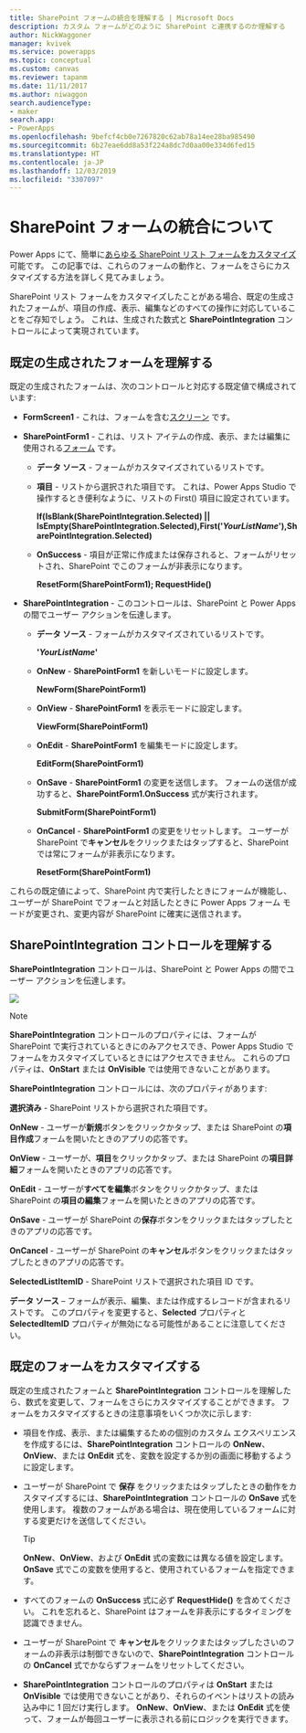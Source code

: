 ```yaml
---
title: SharePoint フォームの統合を理解する | Microsoft Docs
description: カスタム フォームがどのように SharePoint と連携するのか理解する
author: NickWaggoner
manager: kvivek
ms.service: powerapps
ms.topic: conceptual
ms.custom: canvas
ms.reviewer: tapanm
ms.date: 11/11/2017
ms.author: niwaggon
search.audienceType:
- maker
search.app:
- PowerApps
ms.openlocfilehash: 9befcf4cb0e7267820c62ab78a14ee28ba985490
ms.sourcegitcommit: 6b27eae6dd8a53f224a8dc7d0aa00e334d6fed15
ms.translationtype: HT
ms.contentlocale: ja-JP
ms.lasthandoff: 12/03/2019
ms.locfileid: "3307097"
---
```

# <a name="understand-sharepoint-forms-integration"></a>SharePoint フォームの統合について
Power Apps にて、簡単に[あらゆる SharePoint リスト フォームをカスタマイズ](customize-list-form.md) 可能です。 この記事では、これらのフォームの動作と、フォームをさらにカスタマイズする方法を詳しく見てみましょう。

SharePoint リスト フォームをカスタマイズしたことがある場合、既定の生成されたフォームが、項目の作成、表示、編集などのすべての操作に対応していることをご存知でしょう。 これは、生成された数式と **SharePointIntegration** コントロールによって実現されています。

## <a name="understand-the-default-generated-form"></a>既定の生成されたフォームを理解する

既定の生成されたフォームは、次のコントロールと対応する既定値で構成されています:

* **FormScreen1** - これは、フォームを含む[スクリーン](controls/control-screen.md) です。

* **SharePointForm1** - これは、リスト アイテムの作成、表示、または編集に使用される[フォーム](working-with-forms.md) です。

    * **データ ソース** - フォームがカスタマイズされているリストです。

    * **項目** - リストから選択された項目です。 これは、Power Apps Studio で操作するとき便利なように、リストの First() 項目に設定されています。

        **If(IsBlank(SharePointIntegration.Selected) || IsEmpty(SharePointIntegration.Selected),First('*YourListName*'),SharePointIntegration.Selected)**

    * **OnSuccess** - 項目が正常に作成または保存されると、フォームがリセットされ、SharePoint でこのフォームが非表示になります。

        **ResetForm(SharePointForm1); RequestHide()**

* **SharePointIntegration** - このコントロールは、SharePoint と Power Apps の間でユーザー アクションを伝達します。

    * **データ ソース** - フォームがカスタマイズされているリストです。

        **'*YourListName*'**

    * **OnNew** - **SharePointForm1** を新しいモードに設定します。

        **NewForm(SharePointForm1)**

    * **OnView** - **SharePointForm1** を表示モードに設定します。

        **ViewForm(SharePointForm1)**

    * **OnEdit** - **SharePointForm1** を編集モードに設定します。

        **EditForm(SharePointForm1)**

    * **OnSave** - **SharePointForm1** の変更を送信します。 フォームの送信が成功すると、**SharePointForm1.OnSuccess** 式が実行されます。

        **SubmitForm(SharePointForm1)**

    * **OnCancel** - **SharePointForm1** の変更をリセットします。 ユーザーが SharePoint で**キャンセル**をクリックまたはタップすると、SharePoint では常にフォームが非表示になります。

        **ResetForm(SharePointForm1)**

これらの既定値によって、SharePoint 内で実行したときにフォームが機能し、ユーザーが SharePoint でフォームと対話したときに Power Apps フォーム モードが変更され、変更内容が SharePoint に確実に送信されます。

## <a name="understand-the-sharepointintegration-control"></a>SharePointIntegration コントロールを理解する
**SharePointIntegration** コントロールは、SharePoint と Power Apps の間でユーザー アクションを伝達します。

![](./media/sharepoint-form-integration/sharepointintegration-object.png)

>[!NOTE]
>**SharePointIntegration** コントロールのプロパティには、フォームが SharePoint で実行されているときにのみアクセスでき、Power Apps Studio でフォームをカスタマイズしているときにはアクセスできません。 これらのプロパティは、**OnStart** または **OnVisible** では使用できないことがあります。 

**SharePointIntegration** コントロールには、次のプロパティがあります:

**選択済み** - SharePoint リストから選択された項目です。

**OnNew** - ユーザーが**新規**ボタンをクリックかタップ、または SharePoint の**項目作成**フォームを開いたときのアプリの応答です。

**OnView** - ユーザーが、**項目**をクリックかタップ、または SharePoint の**項目詳細**フォームを開いたときのアプリの応答です。

**OnEdit** - ユーザーが**すべてを編集**ボタンをクリックかタップ、または SharePoint の**項目の編集**フォームを開いたときのアプリの応答です。

**OnSave** - ユーザーが SharePoint の**保存**ボタンをクリックまたはタップしたときのアプリの応答です。

**OnCancel** - ユーザーが SharePoint の**キャンセル**ボタンをクリックまたはタップしたときのアプリの応答です。

**SelectedListItemID** - SharePoint リストで選択された項目 ID です。

**データ ソース** – フォームが表示、編集、または作成するレコードが含まれるリストです。 このプロパティを変更すると、**Selected** プロパティと **SelectedItemID** プロパティが無効になる可能性があることに注意してください。

## <a name="customize-the-default-form"></a>既定のフォームをカスタマイズする
既定の生成されたフォームと **SharePointIntegration** コントロールを理解したら、数式を変更して、フォームをさらにカスタマイズすることができます。 フォームをカスタマイズするときの注意事項をいくつか次に示します:

* 項目を作成、表示、または編集するための個別のカスタム エクスペリエンスを作成するには、**SharePointIntegration** コントロールの **OnNew**、**OnView**、または **OnEdit** 式を、変数を設定するか別の画面に移動するように設定します。

* ユーザーが SharePoint で **保存** をクリックまたはタップしたときの動作をカスタマイズするには、**SharePointIntegration** コントロールの **OnSave** 式を使用します。 複数のフォームがある場合は、現在使用しているフォームに対する変更だけを送信してください。

  > [!TIP]
  >    **OnNew**、**OnView**、および **OnEdit** 式の変数には異なる値を設定します。 **OnSave** 式でこの変数を使用すると、使用されているフォームを指定できます。

* すべてのフォームの **OnSuccess** 式に必ず **RequestHide()** を含めてください。 これを忘れると、SharePoint はフォームを非表示にするタイミングを認識できません。

* ユーザーが SharePoint で **キャンセル**をクリックまたはタップしたさいのフォームの非表示は制御できないので、**SharePointIntegration** コントロールの **OnCancel** 式でかならずフォームをリセットしてください。

* **SharePointIntegration** コントロールのプロパティは **OnStart** または **OnVisible** では使用できないことがあり、それらのイベントはリストの読み込み中に 1 回だけ実行します。 **OnNew**、**OnView**、または **OnEdit** 式を使って、フォームが毎回ユーザーに表示される前にロジックを実行できます。 
